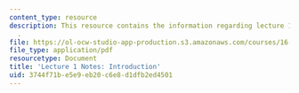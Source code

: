 ```yaml
---
content_type: resource
description: This resource contains the information regarding lecture 1 notes introduction
  .
file: https://ol-ocw-studio-app-production.s3.amazonaws.com/courses/16-522-space-propulsion-spring-2015/3744f71be5e9eb20c6e8d1dfb2ed4501_MIT16_522S15_Lecture1.pdf
file_type: application/pdf
resourcetype: Document
title: 'Lecture 1 Notes: Introduction'
uid: 3744f71b-e5e9-eb20-c6e8-d1dfb2ed4501
---
```

